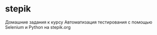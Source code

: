 # stepik
Домашние задания к курсу Автоматизация тестирования с помощью Selenium и Python на stepik.org
